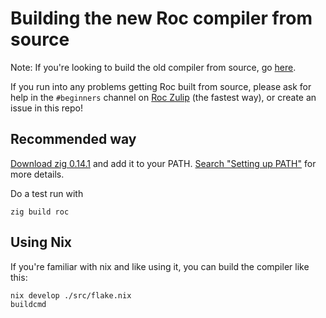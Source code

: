 # Building the new Roc compiler from source

Note: If you're looking to build the old compiler from source, go [here](./crates/BUILDING_FROM_SOURCE.md).

If you run into any problems getting Roc built from source, please ask for help in the `#beginners` channel on [Roc Zulip](https://roc.zulipchat.com) (the fastest way), or create an issue in this repo!

## Recommended way

[Download zig 0.14.1](https://ziglang.org/download/) and add it to your PATH.
[Search "Setting up PATH"](https://ziglang.org/learn/getting-started/) for more details.

Do a test run with
```
zig build roc
```

## Using Nix

If you're familiar with nix and like using it, you can build the compiler like this:
```
nix develop ./src/flake.nix
buildcmd
```

